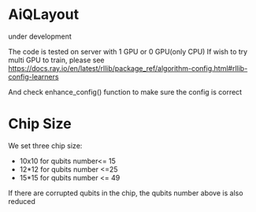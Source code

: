 # AiQLayout

under development


The code is tested on server with 1 GPU or 0 GPU(only CPU) 
If wish to try multi GPU to train, please see https://docs.ray.io/en/latest/rllib/package_ref/algorithm-config.html#rllib-config-learners

And check enhance_config() function to make sure the config is correct



# Chip Size
We set three chip size:
- 10x10 for qubits number<= 15
- 12*12 for qubits number <=25
- 15*15 for qubits number <= 49

If there are corrupted qubits in the chip, the qubits number above is also reduced